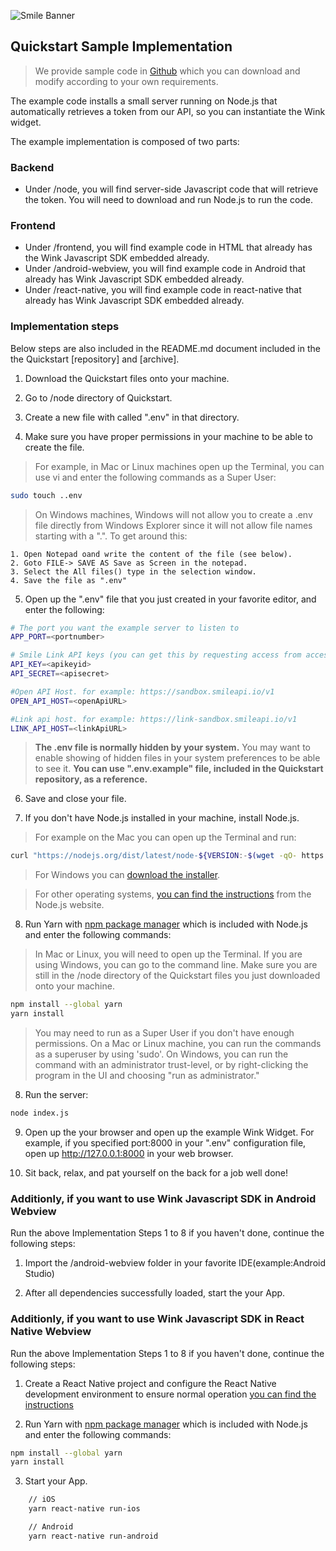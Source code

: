 ![Smile Banner](https://a-cloud.b-cdn.net/media/iW=2340&iH=726&oX=0&oY=0&cW=2340&cH=726/f814cf1173a99228c8a8fb75f74e9d1b.png)

## Quickstart Sample Implementation

> We provide sample code in [Github](https://github.com/SmileAPI/quickstart) which you can download and modify according to your own requirements.

The example code installs a small server running on Node.js that automatically retrieves a token from our API, so you can instantiate the Wink widget.

The example implementation is composed of two parts:

### Backend

-   Under /node, you will find server-side Javascript code that will retrieve the token. You will need to download and run Node.js to run the code.

### Frontend

-   Under /frontend, you will find example code in HTML that already has the Wink Javascript SDK embedded already.
-   Under /android-webview, you will find example code in Android that already has Wink Javascript SDK embedded already.
-   Under /react-native, you will find example code in react-native that already has Wink Javascript SDK embedded already.

### Implementation steps

Below steps are also included in the README.md document included in the the Quickstart [repository] and [archive].

1. Download the Quickstart files onto your machine.

2. Go to /node directory of Quickstart.

3. Create a new file with called ".env" in that directory.

4. Make sure you have proper permissions in your machine to be able to create the file.

> For example, in Mac or Linux machines open up the Terminal, you can use vi and enter the following commands as a Super User:

```bash
sudo touch ..env
```

> On Windows machines, Windows will not allow you to create a .env file directly from Windows Explorer since it will not allow file names starting with a ".". To get around this:

```
1. Open Notepad oand write the content of the file (see below).
2. Goto FILE-> SAVE AS Save as Screen in the notepad.
3. Select the All files() type in the selection window.
4. Save the file as ".env"
```

5. Open up the ".env" file that you just created in your favorite editor, and enter the following:

```bash
# The port you want the example server to listen to
APP_PORT=<portnumber>

# Smile Link API keys (you can get this by requesting access from access@getsmileapi.com)
API_KEY=<apikeyid>
API_SECRET=<apisecret>

#Open API Host. for example: https://sandbox.smileapi.io/v1
OPEN_API_HOST=<openApiURL>

#Link api host. for example: https://link-sandbox.smileapi.io/v1
LINK_API_HOST=<linkApiURL>
```

> **The .env file is normally hidden by your system.** You may want to enable showing of hidden files in your system preferences to be able to see it. **You can use ".env.example" file, included in the Quickstart repository, as a reference.**

6. Save and close your file.

7. If you don't have Node.js installed in your machine, install Node.js.

> For example on the Mac you can open up the Terminal and run:

```bash
curl "https://nodejs.org/dist/latest/node-${VERSION:-$(wget -qO- https://nodejs.org/dist/latest/ | sed -nE 's|.*>node-(.*)\.pkg</a>.*|\1|p')}.pkg" > "$HOME/Downloads/node-latest.pkg" && sudo installer -store -pkg "$HOME/Downloads/node-latest.pkg" -target "/"
```

> For Windows you can [download the installer](https://nodejs.org/en/#home-downloadhead).

> For other operating systems, [you can find the instructions](https://nodejs.org/en/download/package-manager/#macos) from the Node.js website.

8. Run Yarn with [npm package manager](https://www.npmjs.com/) which is included with Node.js and enter the following commands:

> In Mac or Linux, you will need to open up the Terminal. If you are using Windows, you can go to the command line. Make sure you are still in the /node directory of the Quickstart files you just downloaded onto your machine.

```bash
npm install --global yarn
yarn install
```

> You may need to run as a Super User if you don't have enough permissions. On a Mac or Linux machine, you can run the commands as a superuser by using 'sudo'. On Windows, you can run the command with an administrator trust-level, or by right-clicking the program in the UI and choosing "run as administrator."

8. Run the server:

```bash
node index.js
```

9. Open up the your browser and open up the example Wink Widget. For example, if you specified port:8000 in your ".env" configuration file, open up http://127.0.0.1:8000 in your web browser.

10. Sit back, relax, and pat yourself on the back for a job well done!

### Additionly, if you want to use Wink Javascript SDK in Android Webview

Run the above Implementation Steps 1 to 8 if you haven't done, continue the following steps:

1. Import the /android-webview folder in your favorite IDE(example:Android Studio)

2. After all dependencies successfully loaded, start the your App.

### Additionly, if you want to use Wink Javascript SDK in React Native Webview

Run the above Implementation Steps 1 to 8 if you haven't done, continue the following steps:

1. Create a React Native project and configure the React Native development environment to ensure normal operation [you can find the instructions](https://reactnative.dev/docs/getting-started)

2. Run Yarn with [npm package manager](https://www.npmjs.com/) which is included with Node.js and enter the following commands:

```bash
npm install --global yarn
yarn install
```

3. Start your App.

```bash
    // iOS
    yarn react-native run-ios
```

```bash
    // Android
    yarn react-native run-android
```
